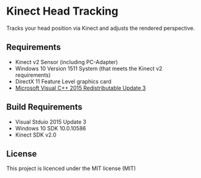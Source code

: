 # Kinect Head Tracking
Tracks your head position via Kinect and adjusts the rendered perspective.

## Requirements

* Kinect v2 Sensor (including PC-Adapter)
* Windows 10 Version 1511 System (that meets the Kinect v2 requirements)
* DirectX 11 Feature Level graphics card
* [Microsoft Visual C++ 2015 Redistributable Update 3](https://www.microsoft.com/en-us/download/details.aspx?id=52982)

## Build Requirements

* Visual Stduio 2015 Update 3
* Windows 10 SDK 10.0.10586
* Kinect SDK v2.0

## License 

This project is licenced under the MIT license (MIT)

